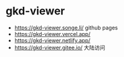 # gkd-viewer

- <https://gkd-viewer.songe.li/> github pages
- <https://gkd-viewer.vercel.app/>
- <https://gkd-viewer.netlify.app/>
- <https://gkd-viewer.gitee.io/> 大陆访问
